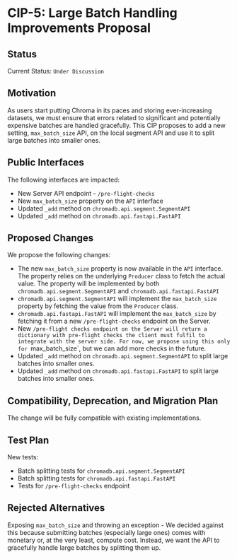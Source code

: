 # CIP-5: Large Batch Handling Improvements Proposal

## Status

Current Status: `Under Discussion`

## **Motivation**

As users start putting Chroma in its paces and storing ever-increasing datasets, we must ensure that errors
related to significant and potentially expensive batches are handled gracefully. This CIP proposes to add a new
setting, `max_batch_size` API, on the local segment API and use it to split large batches into smaller ones.

## **Public Interfaces**

The following interfaces are impacted:

- New Server API endpoint - `/pre-flight-checks`
- New `max_batch_size` property on the `API` interface
- Updated `_add` method on `chromadb.api.segment.SegmentAPI`
- Updated `_add` method on `chromadb.api.fastapi.FastAPI`

## **Proposed Changes**

We propose the following changes:

- The new `max_batch_size` property is now available in the `API` interface. The property relies on the
  underlying `Producer` class
  to fetch the actual value. The property will be implemented by both `chromadb.api.segment.SegmentAPI`
  and `chromadb.api.fastapi.FastAPI`
- `chromadb.api.segment.SegmentAPI` will implement the `max_batch_size` property by fetching the value from the
  `Producer` class.
- `chromadb.api.fastapi.FastAPI` will implement the `max_batch_size` by fetching it from a new `/pre-flight-checks`
  endpoint on the Server.
- New `/pre-flight checks endpoint on the Server will return a dictionary with pre-flight checks the client must
  fulfil to integrate with the server side. For now, we propose using this only for `max_batch_size`, but we can
  add more checks in the future.
- Updated `_add` method on `chromadb.api.segment.SegmentAPI` to split large batches into smaller ones.
- Updated `_add` method on `chromadb.api.fastapi.FastAPI` to split large batches into smaller ones.

## **Compatibility, Deprecation, and Migration Plan**

The change will be fully compatible with existing implementations.

## **Test Plan**

New tests:

- Batch splitting tests for `chromadb.api.segment.SegmentAPI`
- Batch splitting tests for `chromadb.api.fastapi.FastAPI`
- Tests for `/pre-flight-checks` endpoint

## **Rejected Alternatives**

Exposing `max_batch_size` and throwing an exception - We decided against this because submitting
batches (especially large ones) comes with monetary or, at the very least, compute cost. Instead, we want the API to
gracefully handle large batches by splitting them up.
